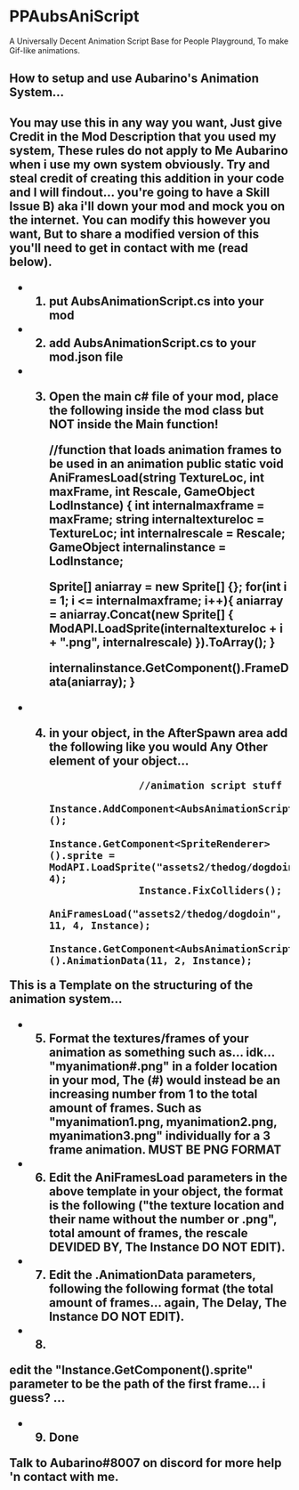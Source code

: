# PPAubsAniScript
A Universally Decent Animation Script Base for People Playground, To make Gif-like animations.


<h2> How to setup and use Aubarino's Animation System... <h2/>

You may use this in any way you want, Just give Credit in the Mod Description that you used my system,
These rules do not apply to Me Aubarino when i use my own system obviously.
Try and steal credit of creating this addition in your code and I will findout... you're going to have a Skill Issue B)
aka i'll down your mod and mock you on the internet.
You can modify this however you want, But to share a modified version of this you'll need to get in contact with me (read below).


* 1. put AubsAnimationScript.cs into your mod
* 2. add AubsAnimationScript.cs to your mod.json file
* 3. Open the main c# file of your mod, place the following inside the mod class but NOT inside the Main function!

        //function that loads animation frames to be used in an animation
        public static void AniFramesLoad(string TextureLoc, int maxFrame, int Rescale, GameObject LodInstance)
        {
        int internalmaxframe = maxFrame;
        string internaltextureloc = TextureLoc;
        int internalrescale = Rescale;
        GameObject internalinstance = LodInstance;

        Sprite[] aniarray = new Sprite[] {};
        for(int i = 1; i <= internalmaxframe; i++){
            aniarray = aniarray.Concat(new Sprite[] { ModAPI.LoadSprite(internaltextureloc + i + ".png", internalrescale) }).ToArray();
            }
        
        internalinstance.GetComponent<AubsAnimationScript>().FrameData(aniarray);
        }

* 4. in your object, in the AfterSpawn area add the following like you would Any Other element of your object...

                        //animation script stuff
                        Instance.AddComponent<AubsAnimationScript>();
                        Instance.GetComponent<SpriteRenderer>().sprite = ModAPI.LoadSprite("assets2/thedog/dogdoin1.png", 4);                        
                        Instance.FixColliders();                        
                        AniFramesLoad("assets2/thedog/dogdoin", 11, 4, Instance);
                        Instance.GetComponent<AubsAnimationScript>().AnimationData(11, 2, Instance);

This is a Template on the structuring of the animation system...

* 5. Format the textures/frames of your animation as something such as... idk... "myanimation#.png" in a folder location in
your mod, The (#) would instead be an increasing number from 1 to the total amount of frames.
Such as "myanimation1.png, myanimation2.png, myanimation3.png" individually for a 3 frame animation. MUST BE PNG FORMAT

* 6. Edit the AniFramesLoad parameters in the above template in your object,
the format is the following ("the texture location and their name without the number or .png", total amount of frames,
the rescale DEVIDED BY, The Instance DO NOT EDIT).

* 7. Edit the .AnimationData parameters, following the following format
(the total amount of frames... again, The Delay, The Instance DO NOT EDIT).

* 8.
edit the "Instance.GetComponent<SpriteRenderer>().sprite" parameter to be the path of the first frame... i guess? ...

* 9. Done

Talk to Aubarino#8007 on discord for more help 'n contact with me.

